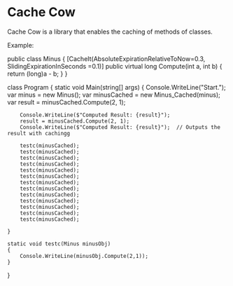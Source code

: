 # Cache Cow
Cache Cow is a library that enables the caching of methods of classes.

Example:

public class Minus
{
    [CacheIt(AbsoluteExpirationRelativeToNow=0.3, SlidingExpirationInSeconds =0.1)]
    public  virtual long Compute(int a, int b)
    {
        return (long)a - b;
    }
}

class Program
{
    static void Main(string[] args)
    {
        Console.WriteLine("Start.");
        var minus = new Minus();
        var minusCached = new Minus_Cached(minus);
        var result = minusCached.Compute(2, 1);

        Console.WriteLine($"Computed Result: {result}");
        result = minusCached.Compute(2, 1);
        Console.WriteLine($"Computed Result: {result}");  // Outputs the result with cachingg
        
        testc(minusCached);
        testc(minusCached);
        testc(minusCached);
        testc(minusCached);
        testc(minusCached);
        testc(minusCached);
        testc(minusCached);
        testc(minusCached);
        testc(minusCached);
        testc(minusCached);
        testc(minusCached);
        testc(minusCached);
        testc(minusCached);

    }

    static void testc(Minus minusObj)
    {
        Console.WriteLine(minusObj.Compute(2,1));
    }
}
